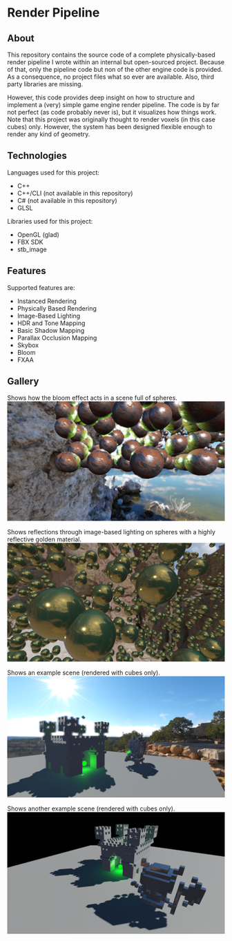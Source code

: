 # Render Pipeline

## About

This repository contains the source code of a complete physically-based render pipeline I wrote within an internal but open-sourced project. Because of that, only the pipeline code but non of the other engine code is provided. As a consequence, no project files what so ever are available. Also, third party libraries are missing.

However, this code provides deep insight on how to structure and implement a (very) simple game engine render pipeline. The code is by far not perfect (as code probably never is), but it visualizes how things work. Note that this project was originally thought to render voxels (in this case cubes) only. However, the system has been designed flexible enough to render any kind of geometry.

## Technologies

Languages used for this project:
- C++
- C++/CLI (not available in this repository)
- C# (not available in this repository)
- GLSL

Libraries used for this project:
- OpenGL (glad)
- FBX SDK
- stb_image

## Features

Supported features are:
- Instanced Rendering
- Physically Based Rendering
- Image-Based Lighting
- HDR and Tone Mapping
- Basic Shadow Mapping
- Parallax Occlusion Mapping
- Skybox
- Bloom
- FXAA

## Gallery

Shows how the bloom effect acts in a scene full of spheres.
![Bloom](Images/Bloom.png)

Shows reflections through image-based lighting on spheres with a highly reflective golden material.
![Bloom](Images/Reflection.png)

Shows an example scene (rendered with cubes only).
![Bloom](Images/Scene1.png)

Shows another example scene (rendered with cubes only).
![Bloom](Images/Scene2.png)
